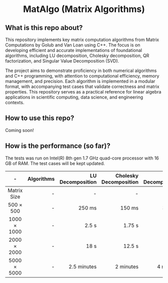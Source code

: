 <div align="center">

# MatAlgo (Matrix Algorithms)

<div align="left">

## What is this repo about?

This repository implements key matrix computation algorithms from Matrix Computations by Golub and Van Loan using C++. The focus is on developing efficient and accurate implementations of foundational algorithms, including LU decomposition, Cholesky decomposition, QR factorization, and Singular Value Decomposition (SVD).

The project aims to demonstrate proficiency in both numerical algorithms and C++ programming, with attention to computational efficiency, memory management, and precision. Each algorithm is implemented in a modular format, with accompanying test cases that validate correctness and matrix properties. This repository serves as a practical reference for linear algebra applications in scientific computing, data science, and engineering contexts.

## How to use this repo?

Coming soon!

## How is the performance (so far)?

The tests was run on Intel(R) 8th gen 1.7 GHz quad-core processor with 16 GB of RAM. The test cases will be kept updated.

| - | Algorithms | LU Decomposition | Cholesky Decomposition | QR Decomposition | SVD |
| :---: | ---: | ---: | ---: | ---: | ---: |
| Matrix Size | - | - | - | - |
| 500 × 500 | - | 250 ms | 150 ms | 350 ms | 750 ms |
| 1000 × 1000 | - | 2.5 s | 1.75 s | 4 s | 7 s |
| 2000 × 2000 | - | 18 s | 12.5 s | 25 s | 1.25 minutes |
| 5000 × 5000 | - | 2.5 minutes | 2 minutes | 4 minutes | 7.5 minutes |
